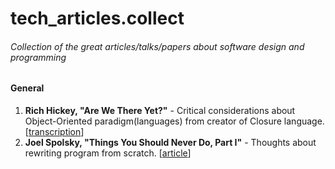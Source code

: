 # tech_articles.collect
###### Collection of the great articles/talks/papers about software design and programming

#### General

1. **Rich Hickey, "Are We There Yet?"** - Critical considerations about Object-Oriented paradigm(languages) from creator of Closure language.
[[transcription](https://github.com/matthiasn/talk-transcripts/blob/master/Hickey_Rich/AreWeThereYet.md)]
2. **Joel Spolsky, "Things You Should Never Do, Part I"** - Thoughts about rewriting program from scratch. [[article](http://www.joelonsoftware.com/articles/fog0000000069.html)]
